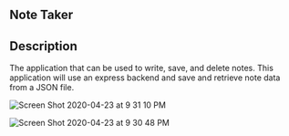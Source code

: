 ## Note Taker

## Description

The application that can be used to write, save, and delete notes. This application will use an express backend and save and retrieve note data from a JSON file.

![Screen Shot 2020-04-23 at 9 31 10 PM](https://user-images.githubusercontent.com/41492852/80165997-d30cfe00-85aa-11ea-9680-98b422a088aa.png)

![Screen Shot 2020-04-23 at 9 30 48 PM](https://user-images.githubusercontent.com/41492852/80165932-ad7ff480-85aa-11ea-8aae-d8104dbfc775.png)
